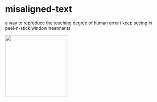# misaligned-text

a way to reproduce the touching degree of human error i keep seeing in peel-n-stick window treatments

<img src="https://github.com/mkmmnn/misaligned-text/assets/49594955/878b2a35-036c-4e52-af31-c4092cf1d55f" width="200"/>


